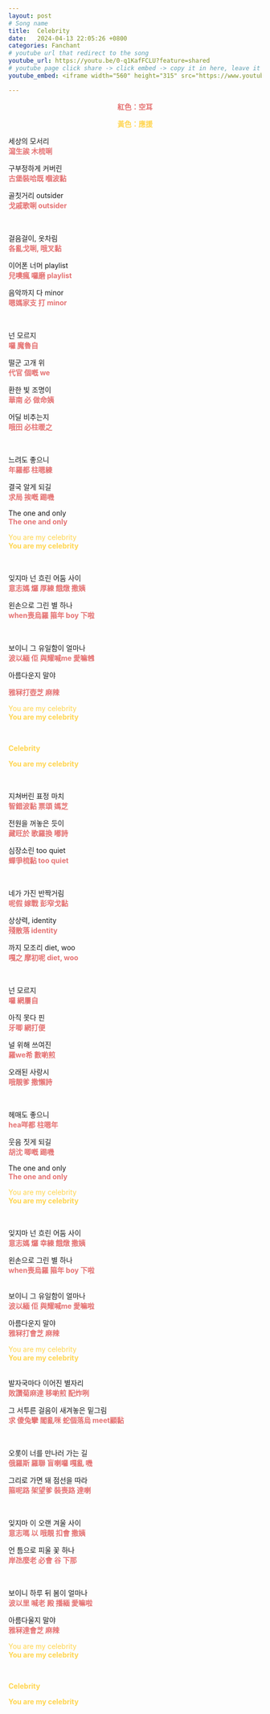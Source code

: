 ```yaml
---
layout: post
# Song name
title:  Celebrity
date:   2024-04-13 22:05:26 +0800
categories: Fanchant
# youtube url that redirect to the song
youtube_url: https://youtu.be/0-q1KafFCLU?feature=shared
# youtube page click share -> click embed -> copy it in here, leave it blank if dont 
youtube_embed: <iframe width="560" height="315" src="https://www.youtube.com/embed/0-q1KafFCLU?si=bUL9RkHikgupuEiM" title="YouTube video player" frameborder="0" allow="accelerometer; autoplay; clipboard-write; encrypted-media; gyroscope; picture-in-picture; web-share" referrerpolicy="strict-origin-when-cross-origin" allowfullscreen></iframe>

---
```

<p style="display: flex; justify-content: center;"><span style="color:#e57373;"><strong>紅色：空耳</strong></span></p>
<p style="display: flex; justify-content: center;"><span style="color:#ffd54f;"><strong>黃色：應援</strong></span></p>

<p>세상의 모서리<br><span style="color:#e57373;"><strong>瀉生誒 木梳唎</strong></span></p>
<p>구부정하게 커버린<br><span style="color:#e57373;"><strong>古堡裝哈既 嗰波黏</strong></span></p>
<p>골칫거리 outsider<br><span style="color:#e57373;"><strong>戈戚歌唎 outsider</strong></span></p>
<p>&nbsp;</p>
<p>걸음걸이, 옷차림<br><span style="color:#e57373;"><strong>各亂戈唎, 哦叉黏</strong></span></p>
<p>이어폰 너머 playlist<br><span style="color:#e57373;"><strong>兒噢瘋 囉磨 playlist</strong></span></p>
<p>음악까지 다 minor<br><span style="color:#e57373;"><strong>嗯媽家支 打 minor</strong></span></p>
<p>&nbsp;</p>
<p>넌 모르지<br><span style="color:#e57373;"><strong>囉 魔魯自</strong></span></p>
<p>떨군 고개 위<br><span style="color:#e57373;"><strong>代官 個嘅 we</strong></span></p>
<p>환한 빛 조명이<br><span style="color:#e57373;"><strong>華南 必 做命姨</strong></span></p>
<p>어딜 비추는지<br><span style="color:#e57373;"><strong>哦田 必柱暖之</strong></span></p>
<p>&nbsp;</p>
<p>느려도 좋으니<br><span style="color:#e57373;"><strong>年羅都 柱嗯練</strong></span></p>
<p>결국 알게 되길<br><span style="color:#e57373;"><strong>求局 挨嘅 踢嘰</strong></span></p>
<p>The one and only<br><span style="color:#e57373;"><strong>The one and only</strong></span></p>
<p><span style="color:#ffd54f;">You are my celebrity</span><br><span style="color:#ffd54f;"><strong>You are my celebrity</strong></span></p>
<p>&nbsp;</p>
<p>잊지마 넌 흐린 어둠 사이<br><span style="color:#e57373;"><strong>意志媽 𤓓 厚練 餓燉 撒姨</strong></span></p>
<p>왼손으로 그린 별 하나<br><span style="color:#e57373;"><strong>when喪烏羅 箍年 boy 下啦</strong></span></p>
<p>&nbsp;</p>
<p>보이니 그 유일함이 얼마나<br><span style="color:#e57373;"><strong>波以緬 佢 與耀喊me 愛嘛乸</strong></span></p>
<p>아름다운지 말야</p>
<p><span style="color:#e57373;"><strong>雅冧打壺芝 麻辣</strong></span></p>
<p><span style="color:#ffd54f;">You are my celebrity</span><br><span style="color:#ffd54f;"><strong>You are my celebrity</strong></span></p>
<p>&nbsp;</p>
<p><span style="color:#ffd54f;"><strong>Celebrity</strong></span></p>
<p><span style="color:#ffd54f;"><strong>You are my celebrity</strong></span></p>
<p>&nbsp;</p>
<p>지쳐버린 표정 마치<br><span style="color:#e57373;"><strong>智錯波黏 票頌 媽芝</strong></span></p>
<p>전원을 꺼놓은 듯이<br><span style="color:#e57373;"><strong>藏旺於 歌羅換 嘟詩</strong></span></p>
<p>심장소린 too quiet<br><span style="color:#e57373;"><strong>蟬爭梳黏 too quiet</strong></span></p>
<p>&nbsp;</p>
<p>네가 가진 반짝거림<br><span style="color:#e57373;"><strong>呢假 嫁戰 彭窄戈黏</strong></span></p>
<p>상상력, identity<br><span style="color:#e57373;"><strong>殘散落 identity</strong></span></p>
<p>까지 모조리 diet, woo<br><span style="color:#e57373;"><strong>嘎之 摩初呢 diet, woo</strong></span></p>
<p>&nbsp;</p>
<p>넌 모르지<br><span style="color:#e57373;"><strong>囉 網屢自</strong></span></p>
<p>아직 못다 핀<br><span style="color:#e57373;"><strong>牙唧 網打便</strong></span></p>
<p>널 위해 쓰여진<br><span style="color:#e57373;"><strong>羅we希 數喲煎</strong></span></p>
<p>오래된 사랑시<br><span style="color:#e57373;"><strong>哦靚爹 撒懶詩</strong></span></p>
<p>&nbsp;</p>
<p>헤매도 좋으니<br><span style="color:#e57373;"><strong>hea咩都 柱嗯年</strong></span></p>
<p>웃음 짓게 되길<br><span style="color:#e57373;"><strong>胡沈 唧嘅 踢嘰</strong></span></p>
<p>The one and only<br><span style="color:#e57373;"><strong>The one and only</strong></span></p>
<p><span style="color:#ffd54f;">You are my celebrity</span><br><span style="color:#ffd54f;"><strong>You are my celebrity</strong></span></p>
<p>&nbsp;</p>
<p>잊지마 넌 흐린 어둠 사이<br><span style="color:#e57373;"><strong>意志媽 𤓓 幸練 餓燉 撒姨</strong></span></p>
<p>왼손으로 그린 별 하나<br><span style="color:#e57373;"><strong>when喪烏羅 箍年 boy 下啦</strong></span><br>&nbsp;</p>
<p>보이니 그 유일함이 얼마나<br><span style="color:#e57373;"><strong>波以緬 佢 與耀喊me 愛嘛啦</strong></span></p>
<p>아름다운지 말야<br><span style="color:#e57373;"><strong>雅冧打會芝 麻辣</strong></span></p>
<p><span style="color:#ffd54f;">You are my celebrity</span><br><span style="color:#ffd54f;"><strong>You are my celebrity</strong></span><br>&nbsp;</p>
<p>발자국마다 이어진 별자리<br><span style="color:#e57373;"><strong>敗讚菊麻達 移喲煎 配炸咧</strong></span></p>
<p>그 서투른 걸음이 새겨놓은 밑그림<br><span style="color:#e57373;"><strong>求 傻兔攣 閣亂咪 蛇個落烏 meet顧黏</strong></span></p>
<p>&nbsp;</p>
<p>오롯이 너를 만나러 가는 길<br><span style="color:#e57373;"><strong>俄羅斯 羅聯 盲喇囉 嘎亂 嘰</strong></span></p>
<p>그리로 가면 돼 점선을 따라<br><span style="color:#e57373;"><strong>箍呢路 架望爹 裝喪路 達喇</strong></span></p>
<p>&nbsp;</p>
<p>잊지마 이 오랜 겨울 사이<br><span style="color:#e57373;"><strong>意志嗎 以 哦靚 扣會 撒姨</strong></span></p>
<p>언 틈으로 피울 꽃 하나<br><span style="color:#e57373;"><strong>岸氹麼老 必會 谷 下那</strong></span></p>
<p>&nbsp;</p>
<p>보이니 하루 뒤 봄이 얼마나<br><span style="color:#e57373;"><strong>波以里 喊老 殿 播緬 愛嘛啦</strong></span></p>
<p>아름다울지 말야<br><span style="color:#e57373;"><strong>雅冧達會芝 麻辣</strong></span></p>
<p><span style="color:#ffd54f;">You are my celebrity</span><br><span style="color:#ffd54f;"><strong>You are my celebrity</strong></span></p>
<p>&nbsp;</p>
<p><span style="color:#ffd54f;"><strong>Celebrity</strong></span></p>
<p><span style="color:#ffd54f;"><strong>You are my celebrity</strong></span></p>
